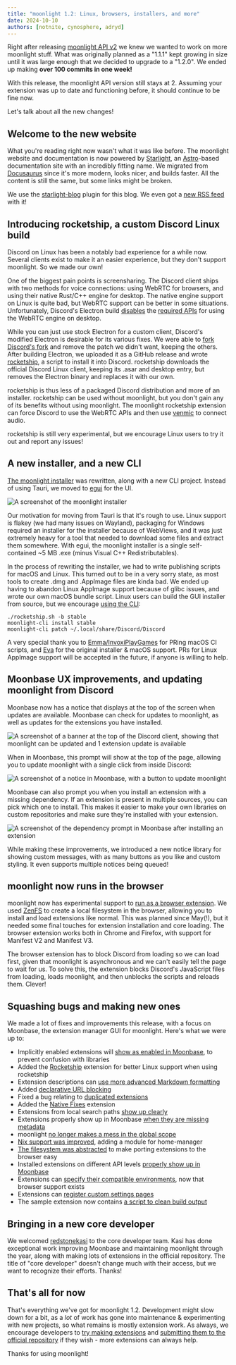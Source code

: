 ```yaml
---
title: "moonlight 1.2: Linux, browsers, installers, and more"
date: 2024-10-10
authors: [notnite, cynosphere, adryd]
---
```


Right after releasing [moonlight API v2](/docs/blog/moonlight-api-v2) we knew we wanted to work on more moonlight stuff. What was originally planned as a "1.1.1" kept growing in size until it was large enough that we decided to upgrade to a "1.2.0". We ended up making **over 100 commits in one week!**

With this release, the moonlight API version still stays at 2. Assuming your extension was up to date and functioning before, it should continue to be fine now.

Let's talk about all the new changes!

## Welcome to the new website

What you're reading right now wasn't what it was like before. The moonlight website and documentation is now powered by [Starlight](https://starlight.astro.build/), an [Astro](https://astro.build/)-based documentation site with an incredibly fitting name. We migrated from [Docusaurus](https://docusaurus.io/) since it's more modern, looks nicer, and builds faster. All the content is still the same, but some links might be broken.

We use the [starlight-blog](https://github.com/HiDeoo/starlight-blog) plugin for this blog. We even got a [new RSS feed](/blog/rss.xml) with it!

## Introducing rocketship, a custom Discord Linux build

Discord on Linux has been a notably bad experience for a while now. Several clients exist to make it an easier experience, but they don't support moonlight. So we made our own!

One of the biggest pain points is screensharing. The Discord client ships with two methods for voice connections: using WebRTC for browsers, and using their native Rust/C++ engine for desktop. The native engine support on Linux is quite bad, but WebRTC support can be better in some situations. Unfortunately, Discord's Electron build [disables](https://github.com/discord/electron/blob/32-x-y/patches/chromium/disable_getusermedia.patch) the [required APIs](https://developer.mozilla.org/en-US/docs/Web/API/MediaDevices/getUserMedia) for using the WebRTC engine on desktop.

While you can just use stock Electron for a custom client, Discord's modified Electron is desirable for its various fixes. We were able to [fork Discord's fork](https://github.com/moonlight-mod/discord-electron) and remove the patch we didn't want, keeping the others. After building Electron, we uploaded it as a GitHub release and wrote [rocketship](https://github.com/moonlight-mod/rocketship), a script to install it into Discord. rocketship downloads the official Discord Linux client, keeping its .asar and desktop entry, but removes the Electron binary and replaces it with our own.

rocketship is thus less of a packaged Discord distribution and more of an installer. rocketship can be used without moonlight, but you don't gain any of its benefits without using moonlight. The moonlight rocketship extension can force Discord to use the WebRTC APIs and then use [venmic](https://github.com/Vencord/venmic) to connect audio.

rocketship is still very experimental, but we encourage Linux users to try it out and report any issues!

## A new installer, and a new CLI

[The moonlight installer](https://github.com/moonlight-mod/moonlight-installer) was rewritten, along with a new CLI project. Instead of using Tauri, we moved to [egui](https://github.com/emilk/egui) for the UI.

![A screenshot of the moonlight installer](./res/moonlight-1-2/moonlight-installer.png)

Our motivation for moving from Tauri is that it's rough to use. Linux support is flakey (we had many issues on Wayland), packaging for Windows required an installer for the installer because of WebViews, and it was just extremely heavy for a tool that needed to download some files and extract them somewhere. With egui, the moonlight installer is a single self-contained ~5 MB .exe (minus Visual C++ Redistributables).

In the process of rewriting the installer, we had to write publishing scripts for macOS and Linux. This turned out to be in a very sorry state, as most tools to create .dmg and .AppImage files are kinda bad. We ended up having to abandon Linux AppImage support because of glibc issues, and wrote our own macOS bundle script. Linux users can build the GUI installer from source, but we encourage [using the CLI](/using/install#moonlight-cli):

```shell
./rocketship.sh -b stable
moonlight-cli install stable
moonlight-cli patch ~/.local/share/Discord/Discord
```

A very special thank you to [Emma/InvoxiPlayGames](https://github.com/InvoxiPlayGames) for PRing macOS CI scripts, and [Eva](https://github.com/xyzeva) for the original installer & macOS support. PRs for Linux AppImage support will be accepted in the future, if anyone is willing to help.

## Moonbase UX improvements, and updating moonlight from Discord

Moonbase now has a notice that displays at the top of the screen when updates are available. Moonbase can check for updates to moonlight, as well as updates for the extensions you have installed.

![A screenshot of a banner at the top of the Discord client, showing that moonlight can be updated and 1 extension update is available](./res/moonlight-1-2/moonbase-update-prompt.png)

When in Moonbase, this prompt will show at the top of the page, allowing you to update moonlight with a single click from inside Discord:

![A screenshot of a notice in Moonbase, with a button to update moonlight](./res/moonlight-1-2/moonbase-update-menu.png)

Moonbase can also prompt you when you install an extension with a missing dependency. If an extension is present in multiple sources, you can pick which one to install. This makes it easier to make your own libraries on custom repositories and make sure they're installed with your extension.

![A screenshot of the dependency prompt in Moonbase after installing an extension](./res/moonlight-1-2/moonbase-dependency-prompt.png)

While making these improvements, we introduced a new notice library for showing custom messages, with as many buttons as you like and custom styling. It even supports multiple notices being queued!

## moonlight now runs in the browser

moonlight now has experimental support to [run as a browser extension](/using/install#browser). We used [ZenFS](https://www.npmjs.com/package/@zenfs/core) to create a local filesystem in the browser, allowing you to install and load extensions like normal. This was planned since May(!), but it needed some final touches for extension installation and core loading. The browser extension works both in Chrome and Firefox, with support for Manifest V2 and Manifest V3.

The browser extension has to block Discord from loading so we can load first, given that moonlight is asynchronous and we can't easily tell the page to wait for us. To solve this, the extension blocks Discord's JavaScript files from loading, loads moonlight, and then unblocks the scripts and reloads them. Clever!

## Squashing bugs and making new ones

We made a lot of fixes and improvements this release, with a focus on Moonbase, the extension manager GUI for moonlight. Here's what we were up to:

- Implicitly enabled extensions will [show as enabled in Moonbase](https://github.com/moonlight-mod/moonlight/pull/63), to prevent confusion with libraries
- Added the [Rocketship](https://github.com/moonlight-mod/moonlight/pull/70) extension for better Linux support when using rocketship
- Extension descriptions can [use more advanced Markdown formatting](https://github.com/moonlight-mod/moonlight/issues/71)
- Added [declarative URL blocking](https://github.com/moonlight-mod/moonlight/pull/76)
- Fixed a bug relating to [duplicated extensions](https://github.com/moonlight-mod/moonlight/pull/80)
- Added the [Native Fixes](https://github.com/moonlight-mod/moonlight/pull/81) extension
- Extensions from local search paths [show up clearly](https://github.com/moonlight-mod/moonlight/pull/82)
- Extensions properly show up in Moonbase [when they are missing metadata](https://github.com/moonlight-mod/moonlight/issues/86)
- moonlight [no longer makes a mess in the global scope](https://github.com/moonlight-mod/moonlight/pull/88)
- [Nix support was improved](https://github.com/moonlight-mod/moonlight/pull/89), adding a module for home-manager
- [The filesystem was abstracted](https://github.com/moonlight-mod/moonlight/pull/91) to make porting extensions to the browser easy
- Installed extensions on different API levels [properly show up in Moonbase](https://github.com/moonlight-mod/moonlight/issues/92)
- Extensions can [specify their compatible environments](https://github.com/moonlight-mod/moonlight/pull/101), now that browser support exists
- Extensions can [register custom settings pages](https://github.com/moonlight-mod/moonlight/pull/103)
- The sample extension now contains [a script to clean build output](https://github.com/moonlight-mod/sample-extension/issues/3)

## Bringing in a new core developer

We welcomed [redstonekasi](https://github.com/redstonekasi) to the core developer team. Kasi has done exceptional work improving Moonbase and maintaining moonlight through the year, along with making lots of extensions in the official repository. The title of "core developer" doesn't change much with their access, but we want to recognize their efforts. Thanks!

## That's all for now

That's everything we've got for moonlight 1.2. Development might slow down for a bit, as a *lot* of work has gone into maintenance & experimenting with new projects, so what remains is mostly extension work. As always, we encourage developers to [try making extensions](/ext-dev/getting-started) and [submitting them to the official repository](/ext-dev/official-repository) if they wish - more extensions can always help.

Thanks for using moonlight!
